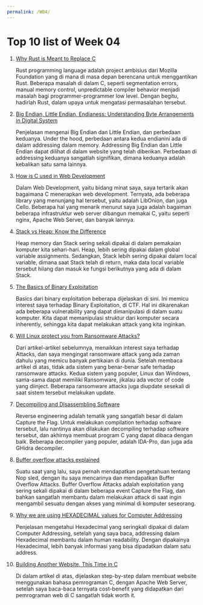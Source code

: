 ```yaml
---
permalink: /W04/
---
```


# Top 10 list of Week 04


1. [Why Rust is Meant to Replace C](https://hackernoon.com/why-rust-is-meant-to-replace-c-xf8l3yei)
    
    Rust programming language adalah project ambisius dari Mozilla Foundation yang di mana di masa depan berencana untuk menggantikan Rust. Beberapa masalah di
    dalam C, seperti segmentation errors, manual memory control, unpredictable compiler behavior menjadi masalah bagi programmer-programmer low level. Dengan
    begitu, hadirlah Rust, dalam upaya untuk mengatasi permasalahan tersebut.
    
2. [Big Endian, Little Endian, Endianess: Understanding Byte Arrangements in Digital System](https://www.allaboutcircuits.com/technical-articles/big-endian-little-endian-endianness-byte-arrangement-digital-systems/)
    
    Penjelasan mengenai Big Endian dan Little Endian, dan perbedaan keduanya. Under the hood, perbedaan antara kedua endianini ada di dalam addressing dalam memory.
    Addressing Big Endian dan Little Endian dapat dilihat di dalam website yang telah diberikan. Perbedaan di addressing keduanya sangatlah signifikan, dimana 
    keduanya adalah kebalikan satu sama lainnya.

3. [How is C used in Web Development](https://www.educative.io/edpresso/how-is-c-used-in-web-development)
    
    Dalam Web Development, yaitu bidang minat saya, saya tertarik akan bagaimana C menerapkan web development. Ternyata, ada beberapa library yang menunjang hal
    tersebut, yaitu adalah LibOnion, dan juga Cello. Beberapa hal yang menarik menurut saya juga adalah bagaiman beberapa infrastruktur web server dibangun
    memakai C, yaitu seperti nginx, Apache Web Server, dan banyak lainnya.
    
4. [Stack vs Heap: Know the Difference](https://www.guru99.com/stack-vs-heap.html#:~:text=The%20heap%20is%20a%20memory,tightly%20managed%20by%20the%20CPU.)
    
    Heap memory dan Stack sering sekali dipakai di dalam pemakaian komputer kita sehari-hari. Heap, lebih sering dipakai dalam global variable assignments. 
    Sedangkan, Stack lebih sering dipakai dalam local variable, dimana saat Stack telah di return, maka data local variable tersebut hilang dan masuk ke fungsi
    berikutnya yang ada di dalam Stack.
    
    
5. [The Basics of Binary Exploitation](https://www.opensourceforu.com/2015/12/the-basics-of-binary-exploitation/)

    Basics dari binary exploitation beberapa dijelaskan di sini. Ini memicu interest saya terhadap Binary Exploitation, di CTF. Hal ini dikarenakan ada beberapa
    vulnerability yang dapat dimanipulasi di dalam suatu komputer. Kita dapat memanipulasi struktur dari komputer secara inherently, sehingga kita dapat melakukan
    attack yang kita inginkan.

6. [Will Linux protect you from Ransomware Attacks?](https://www.infoworld.com/article/3196733/will-linux-protect-you-from-ransomware-attacks.html)
    
    Dari artikel-artikel sebelumnya, menaikkan interest saya terhadap Attacks, dan saya mengingat ransomware attack yang ada zaman dahulu yang memicu banyak
    pertikaian di dunia. Setelah membaca artikel di atas, tidak ada sistem yang benar-benar safe terhadap ransomware attacks. Kedua sistem yang populer, 
    Linux dan Windows, sama-sama dapat memiliki Ransomware, jikalau ada vector of code yang diinject. Beberapa ransomware attacks juga diupdate sesekali di saat
    sistem tersebut melakukan update.
    

7. [Decompiling and Disassembling Software](https://www.informit.com/articles/article.aspx?p=353553&seqNum=7)

    Reverse engineering adalah tematik yang sangatlah besar di dalam Capture the Flag. Untuk melakukan compilation terhadap software tersebut, lalu nantinya
    akan dilakukan decompiling terhadap software tersebut, dan akhirnya membuat program C yang dapat dibaca dengan baik. Beberapa decompiler yang populer, adalah
    IDA-Pro, dan juga ada GHidra decompiler.

8. [Buffer overflow attacks explained](https://www.coengoedegebure.com/buffer-overflow-attacks-explained/)
    
    Suatu saat yang lalu, saya pernah mendapatkan pengetahuan tentang Nop sled, dengan itu saya mencarinya dan mendapatkan Buffer Overflow Attacks. Buffer Overflow
    Attacks adalah exploitation yang sering sekali dipakai di dalam beberapa event Capture the Flag, dan bahkan sangatlah membantu dalam melakukan attack di saat
    ingin mengambil sesuatu dengan akses yang minimal di komputer seseorang.
    
9. [Why we are using HEXADECIMAL values for Computer Addressing](https://www.researchgate.net/post/Why_we_are_using_HEXADECIMAL_values_for_computer_addressing)
    
    Penjelasan mengetahui Hexadecimal yang seringkali dipakai di dalam Computer Addressing, setelah yang saya baca, addressing dalam Hexadecimal membantu dalam 
    human readability. Dengan dipakainya Hexadecimal, lebih banyak informasi yang bisa dipadatkan dalam satu address. 

10. [Building Another Website, This Time in C](https://blog.sourcerer.io/building-another-website-this-time-in-c-93b7abdb9671) 

      Di dalam artikel di atas, dijelaskan step-by-step dalam membuat website menggunakan bahasa pemrograman C, dengan Apache Web Server, setelah saya baca-baca
      ternyata cost-benefit yang didapatkan dari pemrograman web di C sangatlah tidak worth it.
